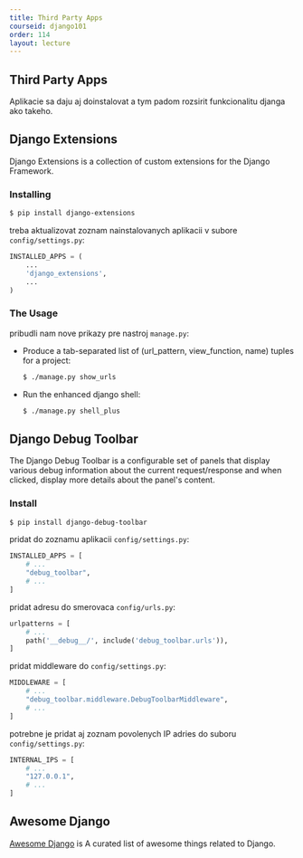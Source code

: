 ```yaml
---
title: Third Party Apps
courseid: django101
order: 114
layout: lecture
---
```


## Third Party Apps

Aplikacie sa daju aj doinstalovat a tym padom rozsirit funkcionalitu djanga ako takeho.


## Django Extensions

Django Extensions is a collection of custom extensions for the Django Framework.


### Installing

```bash
$ pip install django-extensions
```

treba aktualizovat zoznam nainstalovanych aplikacii v subore `config/settings.py`:

```python
INSTALLED_APPS = (
    ...
    'django_extensions',
    ...
)
```


### The Usage

pribudli nam nove prikazy pre nastroj `manage.py`:

* Produce a tab-separated list of (url_pattern, view_function, name) tuples for a project:

  ```bash
  $ ./manage.py show_urls
  ```

* Run the enhanced django shell:

  ```bash
  $ ./manage.py shell_plus
  ```


## Django Debug Toolbar

The Django Debug Toolbar is a configurable set of panels that display various debug information about the current request/response and when clicked, display more details about the panel's content.

### Install

```bash
$ pip install django-debug-toolbar
```

pridat do zoznamu aplikacii `config/settings.py`:

```python
INSTALLED_APPS = [
    # ...
    "debug_toolbar",
    # ...
]
```

pridat adresu do smerovaca `config/urls.py`:

```python
urlpatterns = [
    # ...
    path('__debug__/', include('debug_toolbar.urls')),
]
```

pridat middleware do `config/settings.py`:

```python
MIDDLEWARE = [
    # ...
    "debug_toolbar.middleware.DebugToolbarMiddleware",
    # ...
]
```

potrebne je pridat aj zoznam povolenych IP adries do suboru `config/settings.py`:

```python
INTERNAL_IPS = [
    # ...
    "127.0.0.1",
    # ...
]
```


## Awesome Django

[Awesome Django](https://github.com/wsvincent/awesome-django) is A curated list of awesome things related to Django.